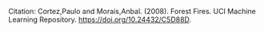 Citation:
Cortez,Paulo and Morais,Anbal. (2008). Forest Fires. UCI Machine Learning Repository. https://doi.org/10.24432/C5D88D.
